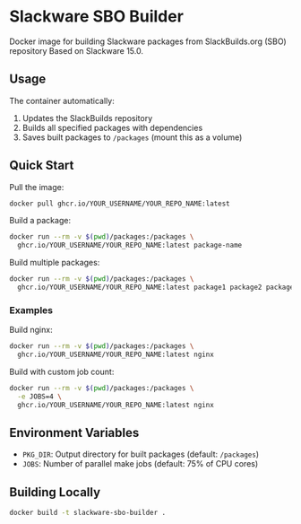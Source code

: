 # Slackware SBO Builder

Docker image for building Slackware packages from SlackBuilds.org (SBO) repository Based on Slackware 15.0.

## Usage

The container automatically:
1. Updates the SlackBuilds repository
2. Builds all specified packages with dependencies
3. Saves built packages to `/packages` (mount this as a volume)

## Quick Start

Pull the image:
```bash
docker pull ghcr.io/YOUR_USERNAME/YOUR_REPO_NAME:latest
```

Build a package:
```bash
docker run --rm -v $(pwd)/packages:/packages \
  ghcr.io/YOUR_USERNAME/YOUR_REPO_NAME:latest package-name
```

Build multiple packages:
```bash
docker run --rm -v $(pwd)/packages:/packages \
  ghcr.io/YOUR_USERNAME/YOUR_REPO_NAME:latest package1 package2 package3
```

### Examples

Build nginx:
```bash
docker run --rm -v $(pwd)/packages:/packages \
  ghcr.io/YOUR_USERNAME/YOUR_REPO_NAME:latest nginx
```

Build with custom job count:
```bash
docker run --rm -v $(pwd)/packages:/packages \
  -e JOBS=4 \
  ghcr.io/YOUR_USERNAME/YOUR_REPO_NAME:latest nginx
```

## Environment Variables

- `PKG_DIR`: Output directory for built packages (default: `/packages`)
- `JOBS`: Number of parallel make jobs (default: 75% of CPU cores)

## Building Locally

```bash
docker build -t slackware-sbo-builder .
```
